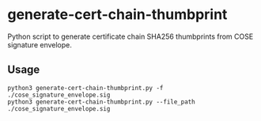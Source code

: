 # generate-cert-chain-thumbprint
Python script to generate certificate chain SHA256 thumbprints from COSE signature envelope. <br>

## Usage
`python3 generate-cert-chain-thumbprint.py -f ./cose_signature_envelope.sig` <br>
`python3 generate-cert-chain-thumbprint.py --file_path ./cose_signature_envelope.sig`
